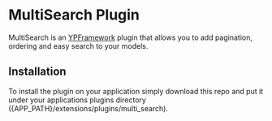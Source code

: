 # MultiSearch Plugin

MultiSearch is an [YPFramework](https://github.com/yonpols/ypframework) plugin that
allows you to add pagination, ordering and easy search to your models.

## Installation

To install the plugin on your application simply download this repo and put it
under your applications plugins directory ({APP_PATH}/extensions/plugins/multi_search).

